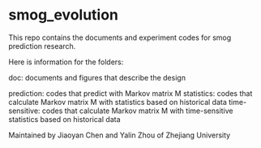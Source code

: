 smog_evolution
==============
This repo contains the documents and experiment codes for smog prediction research.

Here is information for the folders:

doc: documents and figures that describe the design

prediction: codes that predict with Markov matrix M
statistics: codes that calculate Markov matrix M with statistics based on historical data
time-sensitive: codes that calculate Markov matrix M with time-sensitive statistics based on historical data



Maintained by Jiaoyan Chen and Yalin Zhou of Zhejiang University
